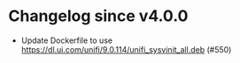 # Changelog since v4.0.0
- Update Dockerfile to use https://dl.ui.com/unifi/9.0.114/unifi_sysvinit_all.deb (#550) 

